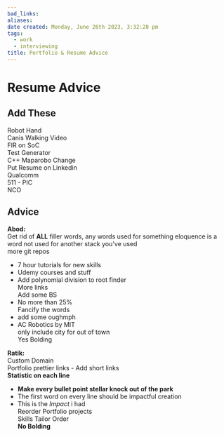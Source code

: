 ```yaml
---
bad_links: 
aliases: 
date created: Monday, June 26th 2023, 3:32:28 pm
tags:
  - work
  - interviewing
title: Portfolio & Resume Advice
---
```


# Resume Advice

## Add These

Robot Hand  
Canis Walking Video  
FIR on SoC  
Test Generator  
C++ Maparobo Change  
Put Resume on Linkedin  
Qualcomm  
511 - PIC  
NCO

## Advice

**Abod:**  
Get rid of **ALL** filler words, any words used for something eloquence is a word not used for another stack you've used  
more git repos
- 7 hour tutorials for new skills
 - Udemy courses and stuff
 - Add polynomial division to root finder  
More links  
Add some BS
 - No more than 25%  
Fancify the words
 - add some oughmph
 - AC Robotics by MIT  
only include city for out of town  
Yes Bolding

**Ratik:**  
Custom Domain  
Portfolio prettier links - Add short links  
**Statistic on each line**
- **Make every bullet point stellar knock out of the park**
- The first word on every line should be impactful creation
- This is the _Impact_ i had  
Reorder Portfolio projects  
Skills Tailor Order  
**No Bolding**

